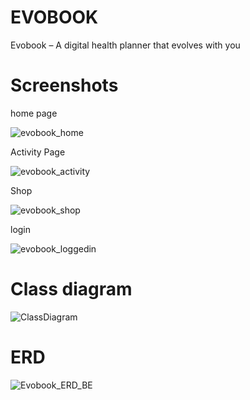 # EVOBOOK
 Evobook – A digital health planner that evolves with you

# Screenshots
home page


![evobook_home](https://user-images.githubusercontent.com/70302984/134266728-cb1d245c-1f24-4093-8857-cc759dfd3c37.png)

Activity Page


![evobook_activity](https://user-images.githubusercontent.com/70302984/134266982-1dc055a9-352f-4420-b156-15d5088e17dd.png)

Shop


![evobook_shop](https://user-images.githubusercontent.com/70302984/134267003-1e98f7e1-da84-45cb-b39b-ea85a9940c17.png)

login


![evobook_loggedin](https://user-images.githubusercontent.com/70302984/134266757-e72d8217-f789-4f62-9d21-54f09105936b.png)


# Class diagram
![ClassDiagram](https://user-images.githubusercontent.com/70302984/134267261-2a155dde-8ee8-4014-bdf6-6dc9fab715b6.jpg)


# ERD 
![Evobook_ERD_BE](https://user-images.githubusercontent.com/70302984/134267296-79b36867-7db8-45e9-aad7-887b141f00f6.jpg)

